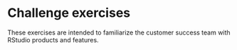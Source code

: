 # Challenge exercises

These exercises are intended to familiarize the customer success team with RStudio products and features.